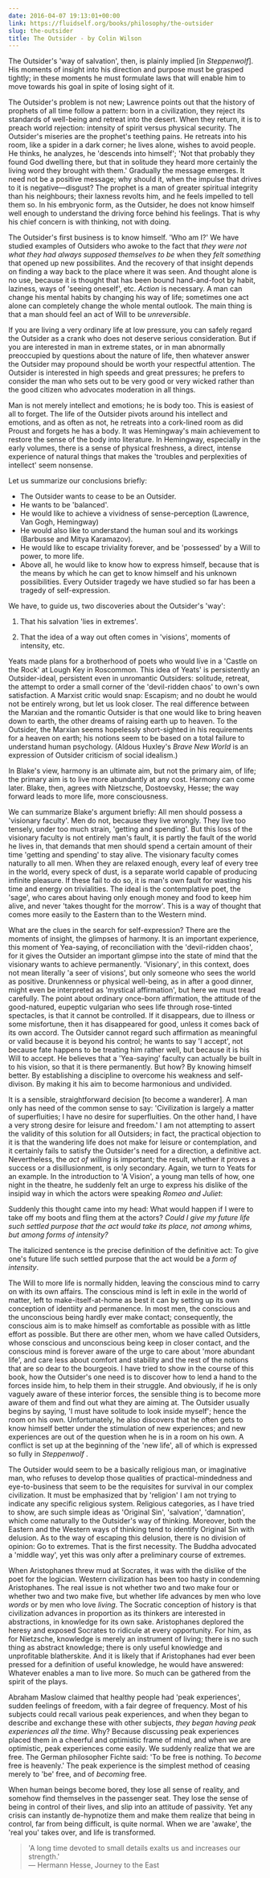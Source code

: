 ```yaml
---
date: 2016-04-07 19:13:01+00:00
link: https://fluidself.org/books/philosophy/the-outsider
slug: the-outsider
title: The Outsider - by Colin Wilson
---
```


The Outsider's 'way of salvation', then, is plainly implied [in _Steppenwolf_]. His moments of insight into his direction and purpose must be grasped tightly; in these moments he must formulate laws that will enable him to move towards his goal in spite of losing sight of it.

The Outsider's problem is not new; Lawrence points out that the history of prophets of all time follow a pattern: born in a civilization, they reject its standards of well-being and retreat into the desert. When they return, it is to preach world rejection: intensity of spirit versus physical security. The Outsider's miseries are the prophet's teething pains. He retreats into his room, like a spider in a dark corner; he lives alone, wishes to avoid people. He thinks, he analyzes, he 'descends into himself'; 'Not that probably they found God dwelling there, but that in solitude they heard more certainly the living word they brought with them.' Gradually the message emerges. It need not be a positive message; why should it, when the impulse that drives to it is negative—disgust?
The prophet is a man of greater spiritual integrity than his neighbours; their laxness revolts him, and he feels impelled to tell them so. In his embryonic form, as the Outsider, he does not know himself well enough to understand the driving force behind his feelings. That is why his chief concern is with thinking, not with doing.

The Outsider's first business is to know himself. 'Who am I?' We have studied examples of Outsiders who awoke to the fact that _they were not what they had always supposed themselves to be_ when they _felt something_ that opened up new possibilites. And the recovery of that insight depends on finding a way back to the place where it was seen. And thought alone is no use, because it is thought that has been bound hand-and-foot by habit, laziness, ways of 'seeing oneself', etc. _Action_ is necessary. A man can change his mental habits by changing his way of life; sometimes one act alone can completely change the whole mental outlook. The main thing is that a man should feel an act of Will to be _unreversible_.

If you are living a very ordinary life at low pressure, you can safely regard the Outsider as a crank who does not deserve serious consideration. But if you are interested in man in extreme states, or in man abnormally preoccupied by questions about the nature of life, then whatever answer the Outsider may propound should be worth your respectful attention. The Outsider is interested in high speeds and great pressures; he prefers to consider the man who sets out to be very good or very wicked rather than the good citizen who advocates moderation in all things.

Man is not merely intellect and emotions; he is body too. This is easiest of all to forget. The life of the Outsider pivots around his intellect and emotions, and as often as not, he retreats into a cork-lined room as did Proust and forgets he has a body. It was Hemingway's main achievement to restore the sense of the body into literature. In Hemingway, especially in the early volumes, there is a sense of physical freshness, a direct, intense experience of natural things that makes the 'troubles and perplexities of intellect' seem nonsense.

Let us summarize our conclusions briefly:

- The Outsider wants to cease to be an Outsider.
- He wants to be 'balanced'.
- He would like to achieve a vividness of sense-perception (Lawrence, Van Gogh, Hemingway)
- He would also like to understand the human soul and its workings (Barbusse and Mitya Karamazov).
- He would like to escape triviality forever, and be 'possessed' by a Will to power, to more life.
- Above all, he would like to know how to express himself, because that is the means by which he can get to know himself and his unknown possibilities. Every Outsider tragedy we have studied so far has been a tragedy of self-expression.

We have, to guide us, two discoveries about the Outsider's 'way':

1.  That his salvation 'lies in extremes'.

2.  That the idea of a way out often comes in 'visions', moments of intensity, etc.

Yeats made plans for a brotherhood of poets who would live in a 'Castle on the Rock' at Lough Key in Roscommon. This idea of Yeats' is persistently an Outsider-ideal, persistent even in unromantic Outsiders: solitude, retreat, the attempt to order a small corner of the 'devil-ridden chaos' to own's own satisfaction. A Marxist critic would snap: Escapism; and no doubt he would not be entirely wrong, but let us look closer. The real difference between the Marxian and the romantic Outsider is that one would like to bring heaven down to earth, the other dreams of raising earth up to heaven. To the Outsider, the Marxian seems hopelessly short-sighted in his requirements for a heaven on earth; his notions seem to be based on a total failure to understand human psychology. (Aldous Huxley's _Brave New World_ is an expression of Outsider criticism of social idealism.)

In Blake's view, harmony is an ultimate aim, but not the primary aim, of life; the primary aim is to live more abundantly at any cost. Harmony can come later. Blake, then, agrees with Nietzsche, Dostoevsky, Hesse; the way forward leads to more life, more consciousness.

We can summarize Blake's argument briefly: All men should possess a 'visionary faculty'. Men do not, because they live wrongly. They live too tensely, under too much strain, 'getting and spending'. But this loss of the visionary faculty is not entirely man's fault, it is partly the fault of the world he lives in, that demands that men should spend a certain amount of their time 'getting and spending' to stay alive. The visionary faculty comes naturally to all men. When they are relaxed enough, every leaf of every tree in the world, every speck of dust, is a separate world capable of producing infinite pleasure. If these fail to do so, it is man's own fault for wasting his time and energy on trivialities. The ideal is the contemplative poet, the 'sage', who cares about having only enough money and food to keep him alive, and never 'takes thought for the morrow'. This is a way of thought that comes more easily to the Eastern than to the Western mind.

What are the clues in the search for self-expression? There are the moments of insight, the glimpses of harmony. It is an important experience, this moment of Yea-saying, of reconciliation with the 'devil-ridden chaos', for it gives the Outsider an important glimpse into the state of mind that the visionary wants to achieve permanently. 'Visionary', in this context, does not mean literally 'a seer of visions', but only someone who sees the world as positive. Drunkenness or physical well-being, as in after a good dinner, might even be interpreted as 'mystical affirmation', but here we must tread carefully. The point about ordinary once-born affirmation, the attitude of the good-natured, eupeptic vulgarian who sees life through rose-tinted spectacles, is that it cannot be controlled. If it disappears, due to illness or some misfortune, then it has disappeared for good, unless it comes back of its own accord.
The Outsider cannot regard such affirmation as meaningful or valid because it is beyond his control; he wants to say 'I accept', not because fate happens to be treating him rather well, but because it is his Will to accept. He believes that a 'Yea-saying' faculty can actually be built in to his vision, so that it is there permanently. But how? By knowing himself better. By establishing a discipline to overcome his weakness and self-divison. By making it his aim to become harmonious and undivided.

It is a sensible, straightforward decision [to become a wanderer]. A man only has need of the common sense to say: 'Civilization is largely a matter of superfluities; I have no desire for superfluities. On the other hand, I have a very strong desire for leisure and freedom.' I am not attempting to assert the validity of this solution for all Outsiders; in fact, the practical objection to it is that the wandering life does not make for leisure or contemplation, and it certainly fails to satisfy the Outsider's need for a direction, a definitive act. Nevertheless, the _act of willing_ is important; the result, whether it proves a success or a disillusionment, is only secondary. Again, we turn to Yeats for an example. In the introduction to 'A Vision', a young man tells of how, one night in the theatre, he suddenly felt an urge to express his dislike of the insipid way in which the actors were speaking _Romeo and Juliet_:

Suddenly this thought came into my head: What would happen if I were to take off my boots and fling them at the actors? _Could I give my future life such settled purpose that the act would take its place, not among whims, but among forms of intensity?_

The italicized sentence is the precise definition of the definitive act: To give one's future life such settled purpose that the act would be a _form of intensity_.

The Will to more life is normally hidden, leaving the conscious mind to carry on with its own affairs. The conscious mind is left in exile in the world of matter, left to make-itself-at-home as best it can by setting up its own conception of identiity and permanence. In most men, the conscious and the unconscious being hardly ever make contact; consequently, the conscious aim is to make himself as comfortable as possible with as little effort as possible. But there are other men, whom we have called Outsiders, whose conscious and unconscious being keep in closer contact, and the conscious mind is forever aware of the urge to care about 'more abundant life', and care less about comfort and stability and the rest of the notions that are so dear to the bourgeois. I have tried to show in the course of this book, how the Outsider's one need is to discover how to lend a hand to the forces inside him, to help them in their struggle. And obviously, if he is only vaguely aware of these interior forces, the sensible thing is to become more aware of them and find out what they are aiming at. The Outsider usually begins by saying, 'I must have solitude to look inside myself'; hence the room on his own. Unfortunately, he also discovers that he often gets to know himself better under the stimulation of new experiences; and new experiences are out of the question when he is in a room on his own. A conflict is set up at the beginning of the 'new life', all of which is expressed so fully in _Steppenwolf_ .

The Outsider would seem to be a basically religious man, or imaginative man, who refuses to develop those qualities of practical-mindedness and eye-to-business that seem to be the requisites for survival in our complex civilization. It must be emphasized that by 'religion' I am not trying to indicate any specific religious system. Religious categories, as I have tried to show, are such simple ideas as 'Original Sin', 'salvation', 'damnation', which come naturally to the Outsider's way of thinking. Moreover, both the Eastern and the Western ways of thinking tend to identify Original Sin with delusion. As to the way of escaping this delusion, there is no division of opinion: Go to extremes. That is the first necessity. The Buddha advocated a 'middle way', yet this was only after a preliminary course of extremes.

When Aristophanes threw mud at Socrates, it was with the dislike of the poet for the logician. Western civilization has been too hasty in condemning Aristophanes. The real issue is not whether two and two make four or whether two and two make five, but whether life advances by men who love _words_ or by men who love _living_. The Socratic conception of history is that civilization advances in proportion as its thinkers are interested in abstractions, in knowledge for its own sake. Aristophanes deplored the heresy and exposed Socrates to ridicule at every opportunity. For him, as for Nietzsche, knowledge is merely an instrument of living; there is no such thing as abstract knowledge; there is only useful knowledge and unprofitable blatherskite. And it is likely that if Aristophanes had ever been pressed for a definition of useful knowledge, he would have answered: Whatever enables a man to live more. So much can be gathered from the spirit of the plays.

Abraham Maslow claimed that healthy people had 'peak experiences', sudden feelings of freedom, with a fair degree of frequency. Most of his subjects could recall various peak experiences, and when they began to describe and exchange these with other subjects, _they began having peak experiences all the time_. Why? Because discussing peak experiences placed them in a cheerful and optimistic frame of mind, and when we are optimistic, peak experiences come easily. We suddenly realize that we are free. The German philosopher Fichte said: 'To be free is nothing. To _become_ free is heavenly.' The peak experience is the simplest method of ceasing merely to 'be' free, and of _becoming_ free.

When human beings become bored, they lose all sense of reality, and somehow find themselves in the passenger seat. They lose the sense of being in control of their lives, and slip into an attitude of passivity. Yet any crisis can instantly de-hypnotize them and make them realize that being in control, far from being difficult, is quite normal. When we are 'awake', the 'real you' takes over, and life is transformed.

> 'A long time devoted to small details exalts us and increases our strength.'  
> &mdash; Hermann Hesse, Journey to the East
